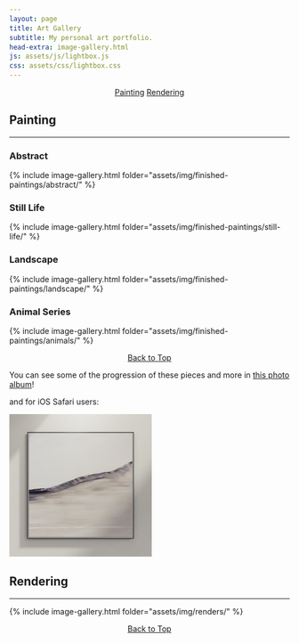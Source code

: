 ```yaml
---
layout: page
title: Art Gallery
subtitle: My personal art portfolio.
head-extra: image-gallery.html
js: assets/js/lightbox.js
css: assets/css/lightbox.css
---
```


<p style="text-align: center;">
    <a href="#painting" class="button hvr-shutter-out-horizontal">Painting</a>
    <a href="#rendering" class="button hvr-shutter-out-horizontal">Rendering</a>
</p>

## Painting

----

### Abstract

{% include image-gallery.html folder="assets/img/finished-paintings/abstract/" %}

### Still Life

{% include image-gallery.html folder="assets/img/finished-paintings/still-life/" %}

### Landscape

{% include image-gallery.html folder="assets/img/finished-paintings/landscape/" %}

### Animal Series

{% include image-gallery.html folder="assets/img/finished-paintings/animals/" %}

<p style="text-align: center;">
    <a href="#top" class="button hvr-shutter-out-horizontal">Back to Top</a>
</p>

You can see some of the progression of these pieces and more in [this photo album](https://photos.app.goo.gl/2S6toWiMAuLT1Lkr5)!

and for iOS Safari users:

<a id="ar-link" href="\assets\img\webRendering\Untitled.reality" rel="ar">
    <img src="\assets\img\finished-paintings\abstract\Untitled 2.png" width="256">
</a>

## Rendering

----

{% include image-gallery.html folder="assets/img/renders/" %}

<p style="text-align: center;">
    <a href="#top" class="button hvr-shutter-out-horizontal">Back to Top</a>
</p>
